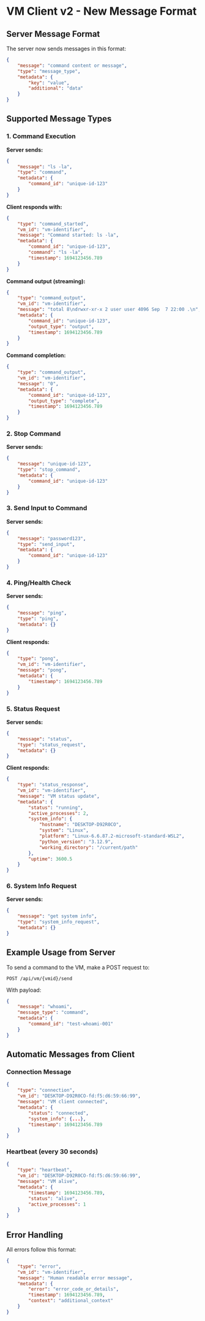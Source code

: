 # VM Client v2 - New Message Format

## Server Message Format

The server now sends messages in this format:
```json
{
    "message": "command content or message",
    "type": "message_type",
    "metadata": {
        "key": "value",
        "additional": "data"
    }
}
```

## Supported Message Types

### 1. Command Execution
**Server sends:**
```json
{
    "message": "ls -la",
    "type": "command", 
    "metadata": {
        "command_id": "unique-id-123"
    }
}
```

**Client responds with:**
```json
{
    "type": "command_started",
    "vm_id": "vm-identifier",
    "message": "Command started: ls -la",
    "metadata": {
        "command_id": "unique-id-123",
        "command": "ls -la",
        "timestamp": 1694123456.789
    }
}
```

**Command output (streaming):**
```json
{
    "type": "command_output",
    "vm_id": "vm-identifier", 
    "message": "total 8\ndrwxr-xr-x 2 user user 4096 Sep  7 22:00 .\n",
    "metadata": {
        "command_id": "unique-id-123",
        "output_type": "output",
        "timestamp": 1694123456.789
    }
}
```

**Command completion:**
```json
{
    "type": "command_output",
    "vm_id": "vm-identifier",
    "message": "0",
    "metadata": {
        "command_id": "unique-id-123",
        "output_type": "complete",
        "timestamp": 1694123456.789
    }
}
```

### 2. Stop Command
**Server sends:**
```json
{
    "message": "unique-id-123",
    "type": "stop_command",
    "metadata": {
        "command_id": "unique-id-123"
    }
}
```

### 3. Send Input to Command
**Server sends:**
```json
{
    "message": "password123",
    "type": "send_input",
    "metadata": {
        "command_id": "unique-id-123"
    }
}
```

### 4. Ping/Health Check
**Server sends:**
```json
{
    "message": "ping",
    "type": "ping",
    "metadata": {}
}
```

**Client responds:**
```json
{
    "type": "pong",
    "vm_id": "vm-identifier",
    "message": "pong",
    "metadata": {
        "timestamp": 1694123456.789
    }
}
```

### 5. Status Request
**Server sends:**
```json
{
    "message": "status",
    "type": "status_request",
    "metadata": {}
}
```

**Client responds:**
```json
{
    "type": "status_response",
    "vm_id": "vm-identifier",
    "message": "VM status update",
    "metadata": {
        "status": "running",
        "active_processes": 2,
        "system_info": {
            "hostname": "DESKTOP-D92R0CO",
            "system": "Linux",
            "platform": "Linux-6.6.87.2-microsoft-standard-WSL2",
            "python_version": "3.12.9",
            "working_directory": "/current/path"
        },
        "uptime": 3600.5
    }
}
```

### 6. System Info Request
**Server sends:**
```json
{
    "message": "get system info",
    "type": "system_info_request",
    "metadata": {}
}
```

## Example Usage from Server

To send a command to the VM, make a POST request to:
```
POST /api/vm/{vmid}/send
```

With payload:
```json
{
    "message": "whoami",
    "message_type": "command",
    "metadata": {
        "command_id": "test-whoami-001"
    }
}
```

## Automatic Messages from Client

### Connection Message
```json
{
    "type": "connection",
    "vm_id": "DESKTOP-D92R0CO-fd:f5:d6:59:66:99",
    "message": "VM client connected",
    "metadata": {
        "status": "connected",
        "system_info": {...},
        "timestamp": 1694123456.789
    }
}
```

### Heartbeat (every 30 seconds)
```json
{
    "type": "heartbeat",
    "vm_id": "DESKTOP-D92R0CO-fd:f5:d6:59:66:99",
    "message": "VM alive",
    "metadata": {
        "timestamp": 1694123456.789,
        "status": "alive",
        "active_processes": 1
    }
}
```

## Error Handling

All errors follow this format:
```json
{
    "type": "error",
    "vm_id": "vm-identifier",
    "message": "Human readable error message",
    "metadata": {
        "error": "error_code_or_details",
        "timestamp": 1694123456.789,
        "context": "additional_context"
    }
}
```
